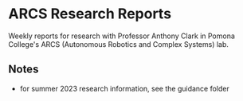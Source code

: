 # ARCS Research Reports

Weekly reports for research with Professor Anthony Clark in Pomona College's ARCS (Autonomous Robotics and Complex Systems) lab.

## Notes
* for summer 2023 research information, see the guidance folder
